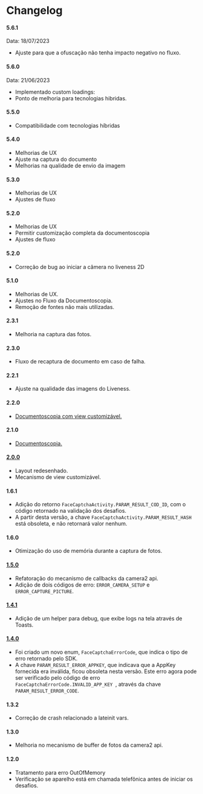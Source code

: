 # Changelog

#### 5.6.1

Data: 18/07/2023
- Ajuste para que a ofuscação não tenha impacto negativo no fluxo.

#### 5.6.0

Data: 21/06/2023
- Implementado custom loadings:
- Ponto de melhoria para tecnologias hibridas.

#### 5.5.0

- Compatibilidade com tecnologias híbridas

#### 5.4.0

- Melhorias de UX
- Ajuste na captura do documento
- Melhorias na qualidade de envio da imagem

#### 5.3.0

- Melhorias de UX
- Ajustes de fluxo

#### 5.2.0

- Melhorias de UX
- Permitir customização completa da documentoscopia
- Ajustes de fluxo

#### 5.2.0

- Correção de bug ao iniciar a câmera no liveness 2D

#### 5.1.0

- Melhorias de UX.
- Ajustes no Fluxo da Documentoscopia.
- Remoção de fontes não mais utilizadas.

#### 2.3.1

- Melhoria na captura das fotos.

#### 2.3.0

- Fluxo de recaptura de documento em caso de falha.

#### 2.2.1

- Ajuste na qualidade das imagens do Liveness.

#### 2.2.0

- [Documentoscopia com view customizável.](Documentscopy-CustomView.md)

#### 2.1.0

- [Documentoscopia.](Documentscopy-Usage.md)

#### [2.0.0](Migration-Guide-2.0.0.md)

- Layout redesenhado.
- Mecanismo de view customizável.

#### 1.6.1

- Adição do retorno `FaceCaptchaActivity.PARAM_RESULT_COD_ID`, com o código retornado na validação dos desafios.
- A partir desta versão, a chave `FaceCaptchaActivity.PARAM_RESULT_HASH` está obsoleta, e não retornará valor nenhum.

#### 1.6.0

- Otimização do uso de memória durante a captura de fotos.

#### [1.5.0](Migration-Guide-1.5.0.md)

- Refatoração do mecanismo de callbacks da camera2 api.
- Adição de dois códigos de erro: `ERROR_CAMERA_SETUP` e `ERROR_CAPTURE_PICTURE`.

#### [1.4.1](Migration-Guide-1.4.1.md)

- Adição de um helper para debug, que exibe logs na tela através de Toasts.

#### [1.4.0](Migration-Guide-1.4.0.md)

- Foi criado um novo enum, `FaceCaptchaErrorCode`, que indica o tipo de erro retornado pelo SDK.
- A chave `PARAM_RESULT_ERROR_APPKEY`, que indicava que a AppKey fornecida era inválida, ficou obsoleta nesta versão. Este erro agora pode ser verificado pelo código de erro `FaceCaptchaErrorCode.INVALID_APP_KEY `, através da chave `PARAM_RESULT_ERROR_CODE`.

#### 1.3.2

- Correção de crash relacionado a lateinit vars.

#### 1.3.0

- Melhoria no mecanismo de buffer de fotos da camera2 api.

#### 1.2.0

- Tratamento para erro OutOfMemory
- Verificação se aparelho está em chamada telefônica antes de iniciar os desafios.
